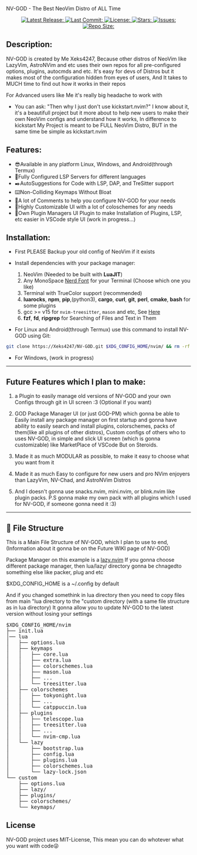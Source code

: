NV-GOD - The Best NeoVim Distro of ALL Time

<div align="center"><p>
    <a href="https://github.com/Xeks4237/NV-GOD/releases/latest">
      <img alt="Latest Release:" src="https://img.shields.io/github/v/release/Xeks4247/NV-GOD?style=for-the-badge&logo=starship&color=A6E3A1&logoColor=181825&labelColor=&include_prerelease&sort=semver" />
    </a>
    <a href="https://github.com/Xeks4237/NV-GOD/pulse">
      <img alt="Last Commit:" src="https://img.shields.io/github/last-commit/Xeks4237/NV-GOD?style=for-the-badge&logo=git&color=FAB387&logoColor=F38BA8&labelColor=181825"/>
    </a>
    <a href="https://github.com/Xeks4237/NV-GOD/LICENSE">
      <img alt="License:" src="https://img.shields.io/github/license/Xeks4237/NV-GOD?style=for-the-badge&color=CBA6F7&labelColor=181825" />
    </a>
    <a href="https://github.com/Xeks4237/NV-GOD/stargazers">
      <img alt="Stars:" src="https://img.shields.io/github/stars/Xeks4237/NV-GOD?style=for-the-badge&color=F9E2AF&labelColor=181825" />
    </a>
    <a href="https://github.com/Xeks4237/NV-GOD/issues">
      <img alt="Issues:" src="https://img.shields.io/github/issues/Xeks4237/NV-GOD?style=for-the-badge&color=F38BA8&labelColor=181825" />
    </a>
    <a href="https://github.com/Xeks4237/NV-GOD">
      <img alt="Repo Size:" src="https://img.shields.io/github/repo-size/Xeks4237/NV-GOD?color=B4BEFE&label=Size&style=for-the-badge&labelColor=181825" />
    </a>
</div>

## Description:

NV-GOD is created by Me Xeks4247, Because other distros of NeoVim like LazyVim, AstroNVim and etc uses their own repos for all pre-configured options, plugins, autocmds and etc. It's easy for devs of Distros but it makes most of the configuration hidden from eyes of users, And It takes to MUCH time to find out how it works in their repos

For Advanced users like Me it's really big headache to work with

- You can ask: "Then why I just don't use kickstart.nvim?"
  I know about it, it's a beautifull project but it more about to help new users to make their own NeoVim configs and understand how it works, In difference to kickstart My Project is meant to be FULL NeoVim Distro, BUT in the same time be simple as kickstart.nvim

## Features:

- 😎Available in any platform Linux, Windows, and Android(through Termux)
- 💪Fully Configured LSP Servers for different languages
- ✒️AutoSuggestions for Code with LSP, DAP, and TreSitter support
- ⌨️Non-Colliding Keymaps Without Bloat
- 📝A lot of Comments to help you configure NV-GOD for your needs
- 🤩Highly Customizable UI with a lot of coloschemes for any needs
- 🧭Own Plugin Managers UI Plugin to make Installation of Plugins, LSP, etc easier in VSCode style UI (work in progress...)

## Installation:

- First PLEASE Backup your old config of NeoVim if it exists

- Install dependencies with your package manager:
  1. NeoVim (Needed to be built with **LuaJIT**)
  2. Any MonoSpace [Nerd Font](https://www.nerdfonts.com/) for your Terminal (Choose which one you like)
  3. Terminal with TrueColor support (recommended)
  4. **luarocks**, **npm**, **pip**,(python3), **cargo**, **curl**, **git**, **perl**, **cmake**, **bash** for some plugins
  5. gcc >= v15 for `nvim-treesitter`, `mason` and etc, See [Here](https://github.com/nvim-treesitter/nvim-treesitter#requirements)
  6. **fzf**, **fd**, **ripgrep** for Searching of Files and Text in Them

- For Linux and Android(through Termux) use this command to install NV-GOD using Git:

```sh
git clone https://Xeks4247/NV-GOD.git $XDG_CONFIG_HOME/nvim/ && rm -rf $XDG_CONFIG_HOME/nvim/.git/
```

- For Windows, (work in progress)

---

## Future Features which I plan to make:

1. a Plugin to easily manage old versions of NV-GOD and your own Configs through git in UI screen :3 (Optional if you want)

2. GOD Package Manager UI (or just GOD-PM) which gonna be able to Easily install any package manager on first startup and gonna have ability to easily search and install plugins, colorschemes, packs of them(like all plugins of other distros), Custom configs of others who to uses NV-GOD, in simple and slick UI screen (which is gonna customizable) like MarketPlace of VSCode But on Steroids.

3. Made it as much MODULAR as possible, to make it easy to choose what you want from it

4. Made it as much Easy to configure for new users and pro NVim enjoyers than LazyVim, NV-Chad, and AstroNVim Distros

5. And I doesn't gonna use snacks.nvim, mini.nvim, or blink.nvim like plugin packs.
   P.S gonna make my own pack with all plugins which I used for NV-GOD, if someone gonna need it :3)

---

## 📂 File Structure

This is a Main File Structure of NV-GOD, which I plan to use to end,
(Information about it gonna be on the Future WIKI page of NV-GOD)

Package Manager on this example is a [lazy.nvim](https://github.com/folke/lazy.nvim)
If you gonna choose different package manager, then lua/lazy/ directory gonna be chnagedto something else like packer, plug and etc

$XDG_CONFIG_HOME is a ~/.config by default

And if you changed somethink in lua directory then you need to copy files from main "lua directory to the "custom directory (with a same file structure as in lua directory)
It gonna allow you to update NV-GOD to the latest version without losing your settings

<pre>
$XDG_CONFIG_HOME/nvim
├── init.lua
│── lua
│   ├── options.lua
│   ├── keymaps
│   │   ├── core.lua
│   │   ├── extra.lua
│   │   ├── colorschemes.lua
│   │   ├── mason.lua
│   │   ├── ...
│   │   └── treesitter.lua
│   ├── colorschemes
│   │   ├── tokyonight.lua
│   │   ├── ...
│   │   └── catppuccin.lua
│   ├── plugins
│   │   ├── telescope.lua
│   │   ├── treesitter.lua
│   │   ├── ...
│   │   └── nvim-cmp.lua
│   └── lazy
│       ├── bootstrap.lua
│       ├── config.lua
│       ├── plugins.lua
│       ├── colorschemes.lua
│       └── lazy-lock.json
└── custom
    ├── options.lua
    ├── lazy/
    ├── plugins/
    ├── colorschemes/
    └── keymaps/
</pre>

## License

NV-GOD project uses MIT-License, This mean you can do whotever what you want with code😜
